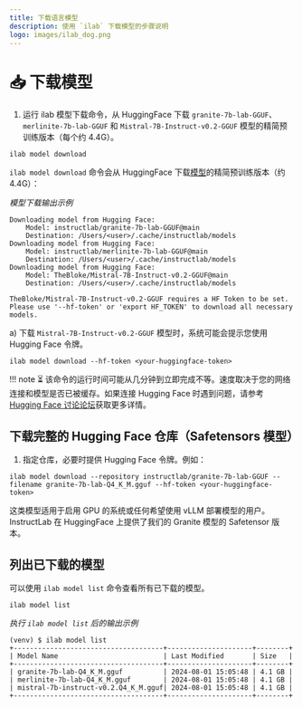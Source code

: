 ```yaml
---
title: 下载语言模型
description: 使用 `ilab` 下载模型的步骤说明
logo: images/ilab_dog.png
---
```


# 📥 下载模型

1) 运行 ilab 模型下载命令，从 HuggingFace 下载 `granite-7b-lab-GGUF`、`merlinite-7b-lab-GGUF` 和 `Mistral-7B-Instruct-v0.2-GGUF` 模型的精简预训练版本（每个约 4.4G）。

```shell
ilab model download
```

`ilab model download` 命令会从 HuggingFace 下载[模型](https://huggingface.co/instructlab/)的精简预训练版本（约 4.4G）：

*模型下载输出示例*

```shell
Downloading model from Hugging Face:
    Model: instructlab/granite-7b-lab-GGUF@main
    Destination: /Users/<user>/.cache/instructlab/models
Downloading model from Hugging Face:
    Model: instructlab/merlinite-7b-lab-GGUF@main
    Destination: /Users/<user>/.cache/instructlab/models
Downloading model from Hugging Face:
    Model: TheBloke/Mistral-7B-Instruct-v0.2-GGUF@main
    Destination: /Users/<user>/.cache/instructlab/models

TheBloke/Mistral-7B-Instruct-v0.2-GGUF requires a HF Token to be set.
Please use '--hf-token' or 'export HF_TOKEN' to download all necessary models.
```

a) 下载 `Mistral-7B-Instruct-v0.2-GGUF` 模型时，系统可能会提示您使用 Hugging Face 令牌。

```shell
ilab model download --hf-token <your-huggingface-token>
```

!!! note
    ⏳ 该命令的运行时间可能从几分钟到立即完成不等。速度取决于您的网络连接和模型是否已被缓存。如果连接 Hugging Face 时遇到问题，请参考 [Hugging Face 讨论论坛](https://discuss.huggingface.co/)获取更多详情。

## 下载完整的 Hugging Face 仓库（Safetensors 模型）

1) 指定仓库，必要时提供 Hugging Face 令牌。例如：

```shell
ilab model download --repository instructlab/granite-7b-lab-GGUF --filename granite-7b-lab-Q4_K_M.gguf --hf-token <your-huggingface-token>
```

这类模型适用于启用 GPU 的系统或任何希望使用 vLLM 部署模型的用户。InstructLab 在 HuggingFace 上提供了我们的 Granite 模型的 Safetensor 版本。

## 列出已下载的模型

可以使用 `ilab model list` 命令查看所有已下载的模型。

```shell
ilab model list
```

*执行 `ilab model list` 后的输出示例*

```shell
(venv) $ ilab model list
+-------------------------------------+---------------------+--------+
| Model Name                          | Last Modified       | Size   |
+-------------------------------------+---------------------+--------+
| granite-7b-lab-Q4_K_M.gguf          | 2024-08-01 15:05:48 | 4.1 GB |
| merlinite-7b-lab-Q4_K_M.gguf        | 2024-08-01 15:05:48 | 4.1 GB |
| mistral-7b-instruct-v0.2.Q4_K_M.gguf| 2024-08-01 15:05:48 | 4.1 GB |
+-------------------------------------+---------------------+--------+
```
